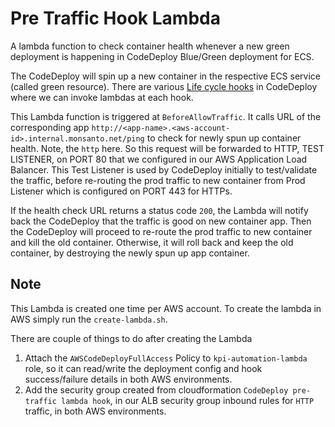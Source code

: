 # Pre Traffic Hook Lambda

A lambda function to check container health whenever a new green deployment is happening in CodeDeploy Blue/Green deployment for ECS.

The CodeDeploy will spin up a new container in the respective ECS service (called green resource). There are various [Life cycle hooks](https://docs.aws.amazon.com/codedeploy/latest/userguide/reference-appspec-file-structure-hooks.html) in CodeDeploy where we can invoke lambdas at each hook.

This Lambda function is triggered at `BeforeAllowTraffic`. It calls URL of the corresponding app `http://<app-name>.<aws-account-id>.internal.monsanto.net/ping` to check for newly spun up container health. Note, the `http` here. So this request will be forwarded to HTTP, TEST LISTENER, on PORT 80 that we configured in our AWS Application Load Balancer. This Test Listener is used by CodeDeploy initially to test/validate the traffic, before re-routing the prod traffic to new container from Prod Listener which is configured on PORT 443 for HTTPs.

If the health check URL returns a status code `200`, the Lambda will notify back the CodeDeploy that the traffic is good on new container app. Then the CodeDeploy will proceed to re-route the prod traffic to new container and kill the old container. Otherwise, it will roll back and keep the old container, by destroying the newly spun up app container.

## Note

This Lambda is created one time per AWS account. To create the lambda in AWS simply run the `create-lambda.sh`.

There are couple of things to do after creating the Lambda

1. Attach the `AWSCodeDeployFullAccess` Policy to `kpi-automation-lambda` role, so it can read/write the deployment config and hook success/failure details in both AWS environments.
2. Add the security group created from cloudformation `CodeDeploy pre-traffic lambda hook`, in our ALB security group inbound rules for `HTTP` traffic, in both AWS environments.
